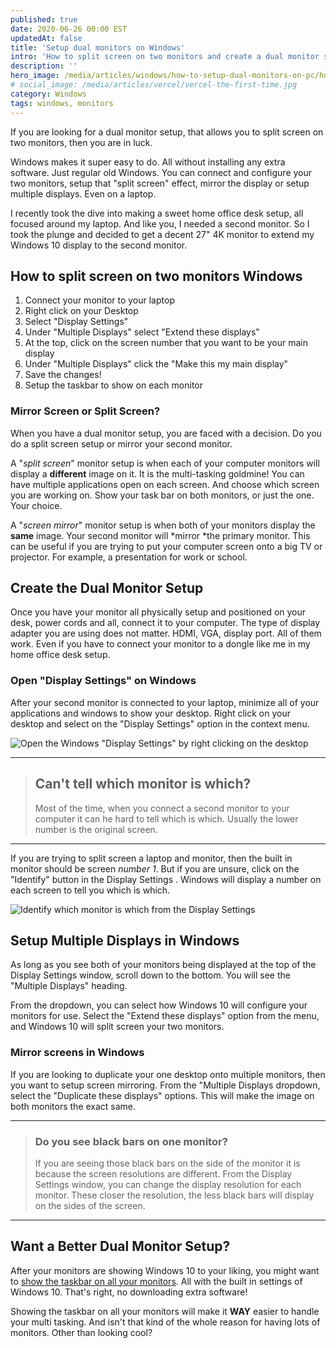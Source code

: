 ```yaml
---
published: true
date: 2020-06-26 00:00 EST
updatedAt: false
title: 'Setup dual monitors on Windows'
intro: 'How to split screen on two monitors and create a dual monitor setup on Windows.'
description: ''
hero_image: /media/articles/windows/how-to-setup-dual-monitors-on-pc/how-to-setup-dual-Monitors-in-Windows.jpg
# social_image: /media/articles/vercel/vercel-the-first-time.jpg
category: Windows
tags: windows, monitors
---
```


If you are looking for a dual monitor setup, that allows you to split screen on two monitors, then you are in luck. 

Windows makes it super easy to do. All without installing any extra software. Just regular old Windows. You can connect and configure your two monitors, setup that "split screen" effect, mirror the display or setup multiple displays. Even on a laptop.

I recently took the dive into making a sweet home office desk setup, all focused around my laptop. And like you, I needed a second monitor. So I took the plunge and decided to get a decent 27" 4K monitor to extend my Windows 10 display to the second monitor.

## How to split screen on two monitors Windows

1. Connect your monitor to your laptop
2. Right click on your Desktop
3. Select "Display Settings"
4. Under "Multiple Displays" select "Extend these displays"
5. At the top, click on the screen number that you want to be your main display
6. Under "Multiple Displays" click the "Make this my main display"
7. Save the changes!
8. Setup the taskbar to show on each monitor

###  Mirror Screen or Split Screen?

When you have a dual monitor setup, you are faced with a decision. Do you do a split screen setup or mirror your second monitor.

A "*split screen*" monitor setup is when each of your computer monitors will display a **different** image on it. It is the multi-tasking goldmine! You can have multiple applications open on each screen. And choose which screen you are working on. Show your task bar on both monitors, or just the one. Your choice.

A "*screen mirror*" monitor setup is when both of your monitors display the **same** image. Your second monitor will *mirror *the primary monitor. This can be useful if you are trying to put your computer screen onto a big TV or projector. For example, a presentation for work or school.  

##  Create the Dual Monitor Setup

Once you have your monitor all physically setup and positioned on your desk, power cords and all, connect it to your computer. The type of display adapter you are using does not matter. HDMI, VGA, display port. All of them work. Even if you have to connect your monitor to a dongle like me in my home office desk setup.

### Open "Display Settings" on Windows

After your second monitor is connected to your laptop, minimize all of your applications and windows to show your desktop. Right click on your desktop and select on the "Display Settings" option in the context menu.

![Open the Windows "Display Settings" by right clicking on the desktop](/media//articles/windows/how-to-setup-dual-monitors-on-pc/right-click-on-desktop.png)

---

> ## **Can't tell which monitor is which?**
> Most of the time, when you connect a second monitor to your computer it can he hard to tell which is which. Usually the lower number is the original screen.

---

If you are trying to split screen a laptop and monitor, then the built in monitor should be screen *number 1*. But if you are unsure, click on the "Identify" button in the Display Settings . Windows will display a number on each screen to tell you which is which. 

![Identify which monitor is which from the Display Settings](/media//articles/windows/how-to-setup-dual-monitors-on-pc/identify-monitor.png)

## Setup Multiple Displays in Windows

As long as you see both of your monitors being displayed at the top of the Display Settings window, scroll down to the bottom. You will see the "Multiple Displays" heading. 

From the dropdown, you can select how Windows 10 will configure your monitors for use. Select the "Extend these displays" option from the menu, and Windows 10 will split screen your two monitors.

### Mirror screens in Windows

If you are looking to duplicate your one desktop onto multiple monitors, then you want to setup screen mirroring. From the "Multiple Displays dropdown, select the "Duplicate these displays" options. This will make the image on both monitors the exact same.

---

> ### Do you see black bars on one monitor?
> If you are seeing those black bars on the side of the monitor it is because the screen resolutions are different. From the Display Settings window, you can change the display resolution for each monitor. These closer the resolution, the less black bars will display on the sides of the screen.</blockquote>

---

## Want a Better Dual Monitor Setup?

After your monitors are showing Windows 10 to your liking, you might want to [show the taskbar on all your monitors](/articles/multi-monitor-taskbar-in-windows-10). All with the built in settings of Windows 10. That's right, no downloading extra software!



Showing the taskbar on all your monitors will make it **WAY** easier to handle your multi tasking. And isn't that kind of the whole reason for having lots of monitors. Other than looking cool?
